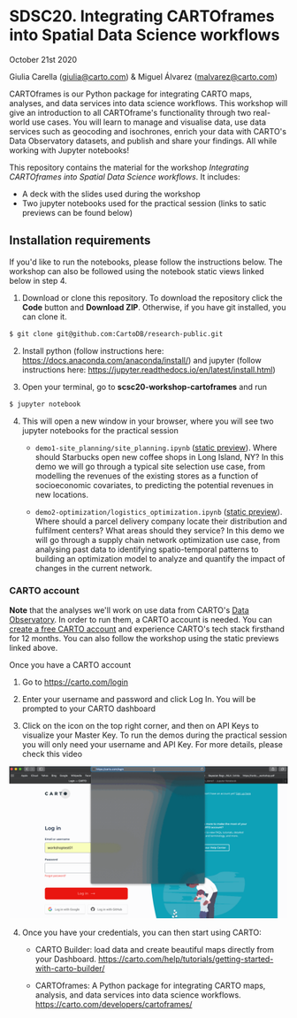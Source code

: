 # SDSC20. Integrating CARTOframes into Spatial Data Science workflows

October 21st 2020

Giulia Carella (giulia@carto.com) & Miguel Álvarez (malvarez@carto.com)

CARTOframes is our Python package for integrating CARTO maps, analyses, and data services into data science workflows. This workshop will give an introduction to all CARTOframe's functionality through two real-world use cases. You will learn to manage and visualise data, use data services such as geocoding and isochrones, enrich your data with CARTO's Data Observatory datasets, and publish and share your findings. All while working with Jupyter notebooks!

This repository contains the material for the workshop *Integrating CARTOframes into Spatial Data Science workflows*. It includes:

- A deck with the slides used during the workshop
- Two jupyter notebooks used for the practical session (links to satic previews can be found below)

## Installation requirements

If you'd like to run the notebooks, please follow the instructions below. The workshop can also be followed using the notebook static views linked below in step 4.

1. Download or clone this repository. To download the repository click the **Code** button and **Download ZIP**. Otherwise, if you have git installed, you can clone it.

  ```bash
  $ git clone git@github.com:CartoDB/research-public.git
  ```
  
2. Install python (follow instructions here: https://docs.anaconda.com/anaconda/install/) and jupyter (follow instructions here: https://jupyter.readthedocs.io/en/latest/install.html)

3. Open your terminal, go to **scsc20-workshop-cartoframes** and run 
  ```bash
  $ jupyter notebook
  ```

4. This will open a new window in your browser, where you will see two jupyter notebooks for the practical session

	- `demo1-site_planning/site_planning.ipynb` ([static preview](https://nbviewer.org/github/CartoDB/research-public/blob/master/sdsc20-workshop-cartoframes/demo1-site_planning/site_planning.ipynb?flush_cache=True)). Where should Starbucks open new coffee shops in Long Island, NY? In this demo we will go through a typical site selection use case, from modelling the revenues of the existing stores as a function of socioeconomic covariates, to predicting the potential revenues in new locations.  

	- `demo2-optimization/logistics_optimization.ipynb` ([static preview](https://nbviewer.jupyter.org/github/CartoDB/research-public/blob/master/scsc20-workshop-cartoframes/demo2-optimization/logistics_optimization.ipynb?flush_cache=True)). Where should a parcel delivery company locate their distribution and fulfilment centers? What areas should they service? In this demo we will go through a supply chain network optimization use case, from analysing past data to identifying spatio-temporal patterns to building an optimization model to analyze and quantify the impact of changes in the current network.

### CARTO account

**Note** that the analyses we'll work on use data from CARTO's [Data Observatory](https://carto.com/spatial-data-catalog/). In order to run them, a CARTO account is needed. You can [create a free CARTO account](https://carto.com/signup) and experience CARTO's tech stack firsthand for 12 months. You can also follow the workshop using the static previews linked above.

Once you have a CARTO account

1. Go to https://carto.com/login

2. Enter your username and password and click Log In. You will be prompted to your CARTO dashboard

3. Click on the icon on the top right corner, and then on API Keys to visualize your Master Key. To run the demos during the practical session you will only need your username and API Key. For more details, please check this video

![](carto_access.gif)

4. Once you have your credentials, you can then start using CARTO:

	- CARTO Builder: load data and create beautiful maps directly from your Dashboard.
	https://carto.com/help/tutorials/getting-started-with-carto-builder/

	-  CARTOframes: A Python package for integrating CARTO maps, analysis, and data services into data science workflows.
	https://carto.com/developers/cartoframes/
	 


